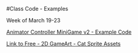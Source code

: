 #Class Code - Examples

Week of March 19-23

[Animator Controller MiniGame v2 - Example Code](https://utdallas.box.com/v/MiniGameVersion1)

[Link to Free - 2D GameArt - Cat Sprite Assets](http://www.gameart2d.com/freebies.html)

